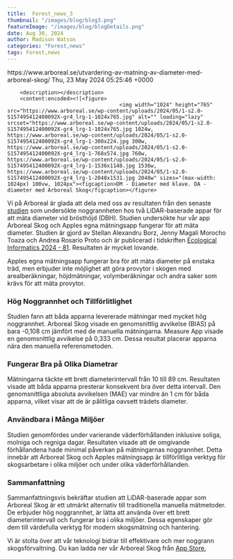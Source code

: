 ```yaml
---
title:  Forest_news_3
thumbnail: "/images/blog/blog3.png"
featureImage: "/images/blog/blogDetails.png"
date: Aug 30, 2024
author: Madison Watson
categories: "Forest,news"
tags: Forest,news
---
```

<title><![CDATA[Utvärdering av Lidar för att mäta diameter på träd]]></title>
		<link>https://www.arboreal.se/utvardering-av-matning-av-diameter-med-arboreal-skog/</link>
		<pubDate>Thu, 23 May 2024 05:25:46 +0000</pubDate>
		<dc:creator><![CDATA[user]]></dc:creator>
	
		<description></description>
		<content:encoded><![<figure>
										<img width="1024" height="765" src="https://www.arboreal.se/wp-content/uploads/2024/05/1-s2.0-S157495412400092X-gr4_lrg-1-1024x765.jpg" alt="" loading="lazy" srcset="https://www.arboreal.se/wp-content/uploads/2024/05/1-s2.0-S157495412400092X-gr4_lrg-1-1024x765.jpg 1024w, https://www.arboreal.se/wp-content/uploads/2024/05/1-s2.0-S157495412400092X-gr4_lrg-1-300x224.jpg 300w, https://www.arboreal.se/wp-content/uploads/2024/05/1-s2.0-S157495412400092X-gr4_lrg-1-768x574.jpg 768w, https://www.arboreal.se/wp-content/uploads/2024/05/1-s2.0-S157495412400092X-gr4_lrg-1-1536x1148.jpg 1536w, https://www.arboreal.se/wp-content/uploads/2024/05/1-s2.0-S157495412400092X-gr4_lrg-1-2048x1531.jpg 2048w" sizes="(max-width: 1024px) 100vw, 1024px"><figcaption>DM - Diameter med klave. DA - diameter med Arboreal Skog</figcaption></figure>
Vi på Arboreal är glada att dela med oss av resultaten från den senaste <a href="https://www.sciencedirect.com/science/article/pii/S157495412400092X?via%3Dihub#f0020">studien</a> som undersökte noggrannheten hos två LiDAR-baserade appar för att mäta diameter vid brösthöjd (DBH). Studien undersökte hur vår app Arboreal Skog och Apples egna mätningsapp fungerar för att mäta diameter. Studien är gjord av Stellan Alexandru Borz, Jenny Magali Morocho Toaza och Andrea Rosario Proto och är publicerad i tidskriften <a href="https://www.sciencedirect.com/science/article/pii/S157495412400092X?via%3Dihub#f0020">Ecological Informatics 2024 - 81</a>. Resultaten är mycket lovande.

Apples egna mätningsapp fungerar bra för att mäta diameter på enstaka träd, men erbjuder inte möjlighet att göra provytor i skogen med arealberäkningar, höjdmätningar, volymberäkningar och andra saker som krävs för att mäta provytor.
<h3>Hög Noggrannhet och Tillförlitlighet</h3>
Studien fann att båda apparna levererade mätningar med mycket hög noggrannhet. Arboreal Skog visade en genomsnittlig avvikelse (BIAS) på bara -0,108 cm jämfört med de manuella mätningarna. Measure App visade en genomsnittlig avvikelse på 0,333 cm. Dessa resultat placerar apparna nära den manuella referensmetoden.
<h3>Fungerar Bra på Olika Diametrar</h3>
Mätningarna täckte ett brett diameterintervall från 10 till 89 cm. Resultaten visade att båda apparna presterar konsekvent bra över detta intervall. Den genomsnittliga absoluta avvikelsen (MAE) var mindre än 1 cm för båda apparna, vilket visar att de är pålitliga oavsett trädets diameter.
<h3>Användbara i Många Miljöer</h3>
Studien genomfördes under varierande väderförhållanden inklusive soliga, molniga och regniga dagar. Resultaten visade att de omgivande förhållandena hade minimal påverkan på mätningarnas noggrannhet. Detta innebär att Arboreal Skog och Apples mätningsapp är tillförlitliga verktyg för skogsarbetare i olika miljöer och under olika väderförhållanden.
<h3>Sammanfattning</h3>
Sammanfattningsvis bekräftar studien att LiDAR-baserade appar som Arboreal Skog är ett utmärkt alternativ till traditionella manuella mätmetoder. De erbjuder hög noggrannhet, är lätta att använda över ett brett diameterintervall och fungerar bra i olika miljöer. Dessa egenskaper gör dem till värdefulla verktyg för modern skogsmätning och hantering.

Vi är stolta över att vår teknologi bidrar till effektivare och mer noggrann skogsförvaltning. Du kan ladda ner vår Arboreal Skog från <a href="https://www.google.com/url?sa=t&amp;source=web&amp;rct=j&amp;opi=89978449&amp;url=https://apps.apple.com/se/app/arboreal-skog/id1462673493&amp;ved=2ahUKEwi1m67WhKOGAxVOLBAIHS43AR0QFnoECBAQAw&amp;usg=AOvVaw1WFO1YP9GNguEzyEBEh24f">App Store.</a>